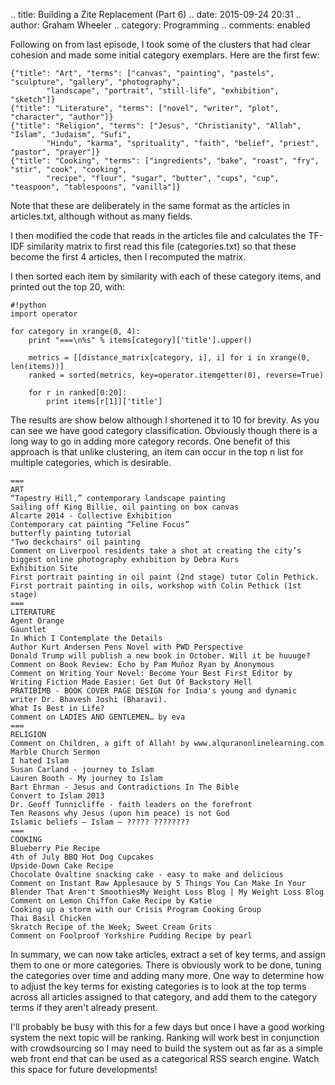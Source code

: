 .. title: Building a Zite Replacement (Part 6)
.. date: 2015-09-24 20:31
.. author: Graham Wheeler
.. category: Programming
.. comments: enabled


Following on from last episode, I took some of the clusters that had clear cohesion and made some initial category exemplars. Here are the first few:

	{"title": "Art", "terms": ["canvas", "painting", "pastels", "sculpture", "gallery", "photography",
            "landscape", "portrait", "still-life", "exhibition", "sketch"]}
	{"title": "Literature", "terms": ["novel", "writer", "plot", "character", "author"]}
	{"title": "Religion", "terms": ["Jesus", "Christianity", "Allah", "Islam", "Judaism", "Sufi",
            "Hindu", "karma", "sprituality", "faith", "belief", "priest", "pastor", "prayer"]}
	{"title": "Cooking", "terms": ["ingredients", "bake", "roast", "fry", "stir", "cook", "cooking",
            "recipe", "flour", "sugar", "butter", "cups", "cup", "teaspoon", "tablespoons", "vanilla"]}

Note that these are deliberately in the same format as the articles in articles.txt, although without as many fields.

I then modified the code that reads in the articles file and calculates the TF-IDF similarity matrix to first read this file (categories.txt) so that these become the first 4 articles, then I recomputed the matrix.

I then sorted each item by similarity with each of these category items, and printed out the top 20, with:

    #!python
    import operator
    
    for category in xrange(0, 4):
        print "===\n%s" % items[category]['title'].upper()
        
        metrics = [[distance_matrix[category, i], i] for i in xrange(0, len(items))]
        ranked = sorted(metrics, key=operator.itemgetter(0), reverse=True)
     
        for r in ranked[0:20]:
            print items[r[1]]['title']

The results are show below although I shortened it to 10 for brevity. As you can see we have good category classification. Obviously though there is a long way to go in adding more category records. One benefit of this approach is that unlike clustering, an item can occur in the top n list for multiple categories, which is desirable.

	===
	ART
	“Tapestry Hill,” contemporary landscape painting
	Sailing off King Billie, oil painting on box canvas
	Alcarte 2014 - Collective Exhibition
	Contemporary cat painting “Feline Focus”
	butterfly painting tutorial
	"Two deckchairs" oil painting
	Comment on Liverpool residents take a shot at creating the city’s biggest online photography exhibition by Debra Kurs
	Exhibition Site
	First portrait painting in oil paint (2nd stage) tutor Colin Pethick.
	First portrait painting in oils, workshop with Colin Pethick (1st stage)
	===
	LITERATURE
	Agent Orange
	Gauntlet
	In Which I Contemplate the Details
	Author Kurt Andersen Pens Novel with PWD Perspective
	Donald Trump will publish a new book in October. Will it be huuuge?
	Comment on Book Review: Echo by Pam Muñoz Ryan by Anonymous
	Comment on Writing Your Novel: Become Your Best First Editor by Writing Fiction Made Easier: Get Out Of Backstory Hell
	PRATIBIMB - BOOK COVER PAGE DESIGN for India's young and dynamic writer Dr. Bhavesh Joshi (Bharavi).
	What Is Best in Life?
	Comment on LADIES AND GENTLEMEN… by eva
	===
	RELIGION
	Comment on Children, a gift of Allah! by www.alquranonlinelearning.com
	Marble Church Sermon
	I hated Islam
	Susan Carland - journey to Islam
	Lauren Booth - My journey to Islam
	Bart Ehrman - Jesus and Contradictions In The Bible
	Convert to Islam 2013
	Dr. Geoff Tunnicliffe - faith leaders on the forefront
	Ten Reasons why Jesus (upon him peace) is not God
	Islamic beliefs – Islam – ????? ????????
	===
	COOKING
	Blueberry Pie Recipe
	4th of July BBQ Hot Dog Cupcakes
	Upside-Down Cake Recipe
	Chocolate Ovaltine snacking cake - easy to make and delicious
	Comment on Instant Raw Applesauce by 5 Things You Can Make In Your Blender That Aren't SmoothiesMy Weight Loss Blog | My Weight Loss Blog
	Comment on Lemon Chiffon Cake Recipe by Katie
	Cooking up a storm with our Crisis Program Cooking Group
	Thai Basil Chicken
	Skratch Recipe of the Week; Sweet Cream Grits
	Comment on Foolproof Yorkshire Pudding Recipe by pearl

In summary, we can now take articles, extract a set of key terms, and assign them to one or more categories. There is obviously work to be done, tuning the categories over time and adding many more. One way to determine how to adjust the key terms for existing categories is to look at the top terms across all articles assigned to that category, and add them to the category terms if they aren't already present.

I'll probably be busy with this for a few days but once I have a good working system the next topic will be ranking. Ranking will work best in conjunction with crowdsourcing so I may need to build the system out as far as a simple web front end that can be used as a categorical RSS search engine. Watch this space for future developments!

